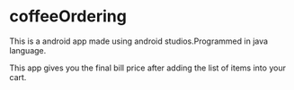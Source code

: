 # coffeeOrdering

This is a android app made using android studios.Programmed in java language.

This app gives you the final bill price after adding the list of items into your cart.
